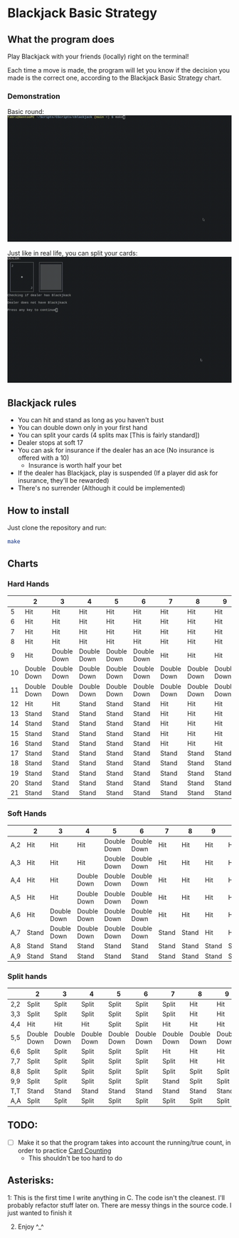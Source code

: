 # Blackjack Basic Strategy

## What the program does

Play Blackjack with your friends (locally) right on the terminal!

Each time a move is made, the program will let you know if the decision you made is the correct one, according to the Blackjack Basic Strategy chart.

### Demonstration
Basic round:
![demo.gif](basicRound.gif)

Just like in real life, you can split your cards:
![demo2.gif](splitting.gif)

## Blackjack rules
- You can hit and stand as long as you haven't bust
- You can double down only in your first hand
- You can split your cards (4 splits max [This is fairly standard])
- Dealer stops at soft 17
- You can ask for insurance if the dealer has an ace (No insurance is offered with a 10)
    - Insurance is worth half your bet
- If the dealer has Blackjack, play is suspended (If a player did ask for insurance, they'll be rewarded)
- There's no surrender (Although it could be implemented)

## How to install
Just clone the repository and run:
```sh
make
```

## Charts
### Hard Hands
|    |  2 | 3  | 4  | 5  | 6  | 7  | 8  | 9  | 10 | A  |
|----|----|----|----|----|----|----|----|----|----|----|
| 5  | Hit | Hit | Hit | Hit | Hit | Hit | Hit | Hit | Hit | Hit |
| 6  | Hit | Hit | Hit | Hit | Hit | Hit | Hit | Hit | Hit | Hit |
| 7  | Hit | Hit | Hit | Hit | Hit | Hit | Hit | Hit | Hit | Hit |
| 8  | Hit | Hit | Hit | Hit | Hit | Hit | Hit | Hit | Hit | Hit |
| 9  | Hit | Double Down | Double Down | Double Down | Double Down | Hit | Hit | Hit | Hit | Hit |
|10  | Double Down | Double Down | Double Down | Double Down | Double Down | Double Down | Double Down | Double Down | Hit | Hit |
|11  | Double Down | Double Down | Double Down | Double Down | Double Down | Double Down | Double Down | Double Down | Double Down | Double Down |
|12  | Hit | Hit | Stand | Stand | Stand | Hit | Hit | Hit | Hit | Hit |
|13  | Stand | Stand | Stand | Stand | Stand | Hit | Hit | Hit | Hit | Hit |
|14  | Stand | Stand | Stand | Stand | Stand | Hit | Hit | Hit | Hit | Hit |
|15  | Stand | Stand | Stand | Stand | Stand | Hit | Hit | Hit | Hit | Hit |
|16  | Stand | Stand | Stand | Stand | Stand | Hit | Hit | Hit | Hit | Hit |
|17  | Stand | Stand | Stand | Stand | Stand | Stand | Stand | Stand | Stand | Stand |
|18  | Stand | Stand | Stand | Stand | Stand | Stand | Stand | Stand | Stand | Stand |
|19  | Stand | Stand | Stand | Stand | Stand | Stand | Stand | Stand | Stand | Stand |
|20  | Stand | Stand | Stand | Stand | Stand | Stand | Stand | Stand | Stand | Stand |
|21  | Stand | Stand | Stand | Stand | Stand | Stand | Stand | Stand | Stand | Stand |

### Soft Hands
|   |  2 |  3 |  4 |  5 |  6 |  7 |  8 |  9 | 10 | A  |
|---|----|----|----|----|----|----|----|----|----|----|
|A,2| Hit | Hit | Hit | Double Down | Double Down | Hit | Hit | Hit | Hit | Hit |
|A,3| Hit | Hit | Hit | Double Down | Double Down | Hit | Hit | Hit | Hit | Hit |
|A,4| Hit | Hit | Double Down | Double Down | Double Down | Hit | Hit | Hit | Hit | Hit |
|A,5| Hit | Hit | Double Down | Double Down | Double Down | Hit | Hit | Hit | Hit | Hit |
|A,6| Hit | Double Down | Double Down | Double Down | Double Down | Hit | Hit | Hit | Hit | Hit |
|A,7| Stand | Double Down | Double Down | Double Down | Double Down | Stand | Stand | Hit | Hit | Hit |
|A,8| Stand | Stand | Stand | Stand | Stand | Stand | Stand | Stand | Stand | Stand |
|A,9| Stand | Stand | Stand | Stand | Stand | Stand | Stand | Stand | Stand | Stand |

### Split hands
|     | 2  |3   |4   |5   |6   |7   |8   |9   |10  |A  |
|-----|----|----|----|----|----|----|----|----|----|---|
| 2,2 | Split | Split | Split | Split | Split | Split | Hit | Hit | Hit | Hit|
| 3,3 | Split | Split | Split | Split | Split | Split | Hit | Hit | Hit | Hit|
| 4,4 | Hit | Hit | Hit | Split | Split | Hit | Hit | Hit | Hit | Hit|
| 5,5 | Double Down | Double Down | Double Down | Double Down | Double Down | Double Down | Double Down | Double Down | Hit | Hit|
| 6,6 | Split | Split | Split | Split | Split | Hit | Hit | Hit | Hit | Hit|
| 7,7 | Split | Split | Split | Split | Split | Split | Hit | Hit | Hit | Hit|
| 8,8 | Split | Split | Split | Split | Split | Split | Split | Split | Split | Split|
| 9,9 | Split | Split | Split | Split | Split | Stand | Split | Split | Split | Split|
| T,T | Stand | Stand | Stand | Stand | Stand | Stand | Stand | Stand | Stand | Stand|
| A,A | Split | Split | Split | Split | Split | Split | Split | Split | Split | Split|


## TODO:
- [ ] Make it so that the program takes into account the running/true count, in order to practice [Card Counting](https://en.wikipedia.org/wiki/Card_counting)
    - This shouldn't be too hard to do

## Asterisks:
1: This is the first time I write anything in C. The code isn't the cleanest. I'll probably refactor stuff later on.
There are messy things in the source code. I just wanted to finish it

2. Enjoy ^_^
